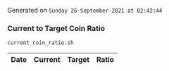 Generated on `Sunday 26-September-2021 at 02:42:44`

### Current to Target Coin Ratio
`current_coin_ratio.sh`

Date|Current|Target|Ratio
---|---|---|---
